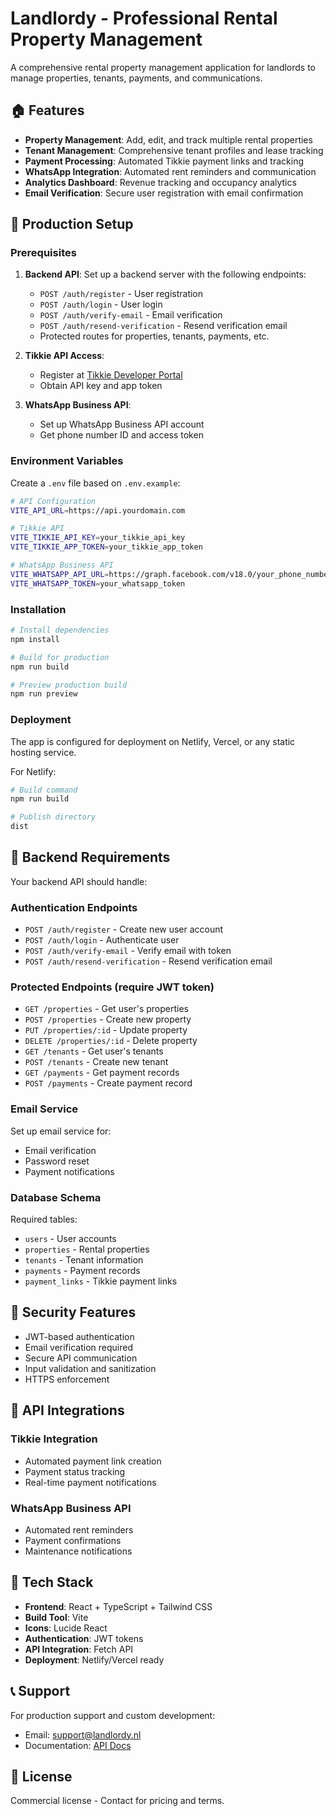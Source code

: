 # Landlordy - Professional Rental Property Management

A comprehensive rental property management application for landlords to manage properties, tenants, payments, and communications.

## 🏠 Features

- **Property Management**: Add, edit, and track multiple rental properties
- **Tenant Management**: Comprehensive tenant profiles and lease tracking
- **Payment Processing**: Automated Tikkie payment links and tracking
- **WhatsApp Integration**: Automated rent reminders and communication
- **Analytics Dashboard**: Revenue tracking and occupancy analytics
- **Email Verification**: Secure user registration with email confirmation

## 🚀 Production Setup

### Prerequisites

1. **Backend API**: Set up a backend server with the following endpoints:
   - `POST /auth/register` - User registration
   - `POST /auth/login` - User login
   - `POST /auth/verify-email` - Email verification
   - `POST /auth/resend-verification` - Resend verification email
   - Protected routes for properties, tenants, payments, etc.

2. **Tikkie API Access**: 
   - Register at [Tikkie Developer Portal](https://developer.tikkie.me/)
   - Obtain API key and app token

3. **WhatsApp Business API**:
   - Set up WhatsApp Business API account
   - Get phone number ID and access token

### Environment Variables

Create a `.env` file based on `.env.example`:

```bash
# API Configuration
VITE_API_URL=https://api.yourdomain.com

# Tikkie API
VITE_TIKKIE_API_KEY=your_tikkie_api_key
VITE_TIKKIE_APP_TOKEN=your_tikkie_app_token

# WhatsApp Business API
VITE_WHATSAPP_API_URL=https://graph.facebook.com/v18.0/your_phone_number_id
VITE_WHATSAPP_TOKEN=your_whatsapp_token
```

### Installation

```bash
# Install dependencies
npm install

# Build for production
npm run build

# Preview production build
npm run preview
```

### Deployment

The app is configured for deployment on Netlify, Vercel, or any static hosting service.

For Netlify:
```bash
# Build command
npm run build

# Publish directory
dist
```

## 🔧 Backend Requirements

Your backend API should handle:

### Authentication Endpoints
- `POST /auth/register` - Create new user account
- `POST /auth/login` - Authenticate user
- `POST /auth/verify-email` - Verify email with token
- `POST /auth/resend-verification` - Resend verification email

### Protected Endpoints (require JWT token)
- `GET /properties` - Get user's properties
- `POST /properties` - Create new property
- `PUT /properties/:id` - Update property
- `DELETE /properties/:id` - Delete property
- `GET /tenants` - Get user's tenants
- `POST /tenants` - Create new tenant
- `GET /payments` - Get payment records
- `POST /payments` - Create payment record

### Email Service
Set up email service for:
- Email verification
- Password reset
- Payment notifications

### Database Schema
Required tables:
- `users` - User accounts
- `properties` - Rental properties
- `tenants` - Tenant information
- `payments` - Payment records
- `payment_links` - Tikkie payment links

## 🔐 Security Features

- JWT-based authentication
- Email verification required
- Secure API communication
- Input validation and sanitization
- HTTPS enforcement

## 📱 API Integrations

### Tikkie Integration
- Automated payment link creation
- Payment status tracking
- Real-time payment notifications

### WhatsApp Business API
- Automated rent reminders
- Payment confirmations
- Maintenance notifications

## 🎨 Tech Stack

- **Frontend**: React + TypeScript + Tailwind CSS
- **Build Tool**: Vite
- **Icons**: Lucide React
- **Authentication**: JWT tokens
- **API Integration**: Fetch API
- **Deployment**: Netlify/Vercel ready

## 📞 Support

For production support and custom development:
- Email: support@landlordy.nl
- Documentation: [API Docs](https://docs.landlordy.nl)

## 📄 License

Commercial license - Contact for pricing and terms.